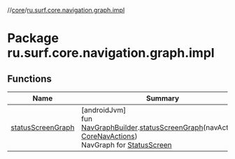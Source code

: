 //[core](../../index.md)/[ru.surf.core.navigation.graph.impl](index.md)

# Package ru.surf.core.navigation.graph.impl

## Functions

| Name | Summary |
|---|---|
| [statusScreenGraph](status-screen-graph.md) | [androidJvm]<br>fun [NavGraphBuilder](https://developer.android.com/reference/kotlin/androidx/navigation/NavGraphBuilder.html).[statusScreenGraph](status-screen-graph.md)(navActions: [CoreNavActions](../ru.surf.core.navigation.actions/-core-nav-actions/index.md))<br>NavGraph for [StatusScreen](../ru.surf.core.ui.screens.status/-status-screen.md) |
